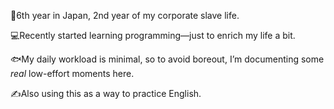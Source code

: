 🗾6th year in Japan, 2nd year of my corporate slave life.

💻Recently started learning programming—just to enrich my life a bit.

🐟My daily workload is minimal, so to avoid boreout, I’m documenting some *real* low-effort moments here.

✍️Also using this as a way to practice English.
